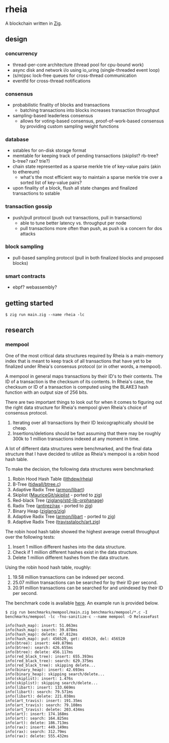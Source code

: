 # rheia

A blockchain written in [Zig](https://ziglang.org).

## design

### concurrency
- thread-per-core architecture (thread pool for cpu-bound work)
- async disk and network i/o using io_uring (single-threaded event loop)
- (s/m)psc lock-free queues for cross-thread communication
- eventfd for cross-thread notifications

### consensus
- probabilistic finality of blocks and transactions
  - batching transactions into blocks increases transaction throughput
- sampling-based leaderless consensus
  - allows for voting-based consensus, proof-of-work-based consensus by providing custom sampling weight functions

### database
- sstables for on-disk storage format
- memtable for keeping track of pending transactions (skiplist? rb-tree? b-tree? rax? trie?)
- chain state represented as a sparse merkle trie of key-value pairs (akin to ethereum)
  - what's the most efficient way to maintain a sparse merkle trie over a sorted list of key-value pairs?
- upon finality of a block, flush all state changes and finalized transactions to sstable

### transaction gossip
- push/pull protocol (push out transactions, pull in transactions)
  - able to tune better latency vs. throughput per node
  - pull transactions more often than push, as push is a concern for dos attacks

### block sampling
- pull-based sampling protocol (pull in both finalized blocks and proposed blocks)

### smart contracts
- ebpf? webassembly?

## getting started

```
$ zig run main.zig --name rheia -lc
```

## research

### mempool

One of the most critical data structures required by Rheia is a main-memory index that is meant to keep track of all transactions that have yet to be finalized under Rheia's consensus protocol (or in other words, a mempool).
    
A mempool in general maps transactions by their ID's to their contents. The ID of a transaction is the checksum of its contents. In Rheia's case, the checksum or ID of a transaction is computed using the BLAKE3 hash function with an output size of 256 bits.

There are two important things to look out for when it comes to figuring out the right data structure for Rheia's mempool given Rheia's choice of consensus protocol.

1. Iterating over all transactions by their ID lexicographically should be cheap.
2. Insertions/deletions should be fast assuming that there may be roughly 300k to 1 million transactions indexed at any moment in time.

A lot of different data structures were benchmarked, and the final data structure that I have decided to utilize as Rheia's mempool is a robin hood hash table.

To make the decision, the following data structures were benchmarked:

1. Robin Hood Hash Table ([lithdew/rheia](benchmarks/mempool/hash_map.zig))
1. B-Tree ([tidwall/btree.c](https://github.com/tidwall/btree.c))
2. Adaptive Radix Tree ([armon/libart](https://github.com/armon/libart))
3. Skiplist ([MauriceGit/skiplist](https://github.com/MauriceGit/skiplist) - ported to [zig](benchmarks/mempool/skiplist.zig))
4. Red-black Tree ([ziglang/std-lib-orphanage](https://github.com/ziglang/std-lib-orphanage/blob/master/std/rb.zig))
5. Radix Tree ([antirez/rax](https://github.com/antirez/rax) - ported to [zig](benchmarks/mempool/rax.zig))
6. Binary Heap ([ziglang/zig](https://github.com/ziglang/zig/blob/master/lib/std/priority_queue.zig))
7. Adaptive Radix Tree ([armon/libart](https://github.com/armon/libart) - ported to [zig](benchmarks/mempool/art.zig))
8. Adaptive Radix Tree ([travisstaloch/art.zig](https://github.com/travisstaloch/art.zig))

The robin hood hash table showed the highest average overall throughput over the following tests:

1. Insert 1 million different hashes into the data structure.
2. Check if 1 million different hashes exist in the data structure.
3. Delete 1 million different hashes from the data structure.

Using the robin hood hash table, roughly:

1. 19.58 million transactions can be indexed per second.
2. 25.07 million transactions can be searched for by their ID per second.
3. 20.91 million transactions can be searched for and unindexed by their ID per second.

The benchmark code is available [here](benchmarks/mempool/main.zig). An example run is provided below.

```
$ zig run benchmarks/mempool/main.zig benchmarks/mempool/*.c -I benchmarks/mempool -lc -fno-sanitize-c --name mempool -O ReleaseFast

info(hash_map): insert: 51.063ms
info(hash_map): search: 39.878ms
info(hash_map): delete: 47.812ms
info(hash_map): put: 456520, get: 456520, del: 456520
info(btree): insert: 449.879ms
info(btree): search: 426.655ms
info(btree): delete: 456.117ms
info(red_black_tree): insert: 655.393ms
info(red_black_tree): search: 629.375ms
info(red_black_tree): skipping delete...
info(binary_heap): insert: 42.693ms
info(binary_heap): skipping search/delete...
info(skiplist): insert: 1.476s
info(skiplist): skipping search/delete...
info(libart): insert: 133.669ms
info(libart): search: 79.571ms
info(libart): delete: 221.038ms
info(art_travis): insert: 191.35ms
info(art_travis): search: 79.108ms
info(art_travis): delete: 203.434ms
info(art): insert: 174.168ms
info(art): search: 164.825ms
info(art): delete: 186.713ms
info(rax): insert: 449.149ms
info(rax): search: 312.79ms
info(rax): delete: 555.432ms
```